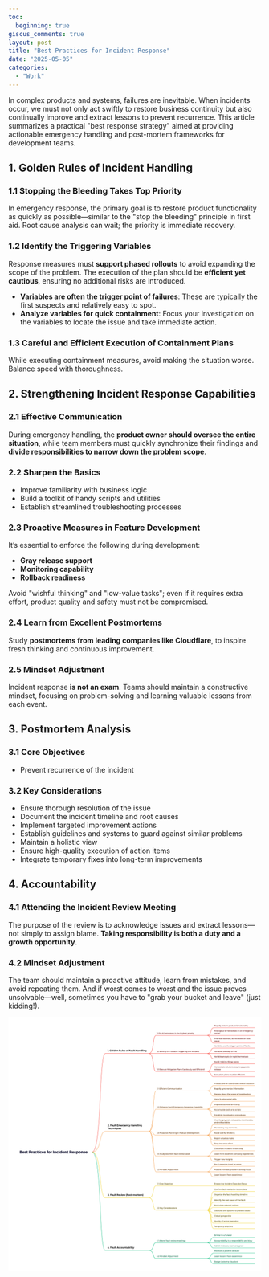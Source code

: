 ```yaml
---
toc:
  beginning: true
giscus_comments: true
layout: post
title: "Best Practices for Incident Response"
date: "2025-05-05"
categories: 
  - "Work"
---
```



In complex products and systems, failures are inevitable. When incidents occur, we must not only act swiftly to restore business continuity but also continually improve and extract lessons to prevent recurrence. This article summarizes a practical "best response strategy" aimed at providing actionable emergency handling and post-mortem frameworks for development teams.



## 1. Golden Rules of Incident Handling

### 1.1 Stopping the Bleeding Takes Top Priority

In emergency response, the primary goal is to restore product functionality as quickly as possible—similar to the "stop the bleeding" principle in first aid. Root cause analysis can wait; the priority is immediate recovery.

### 1.2 Identify the Triggering Variables

Response measures must **support phased rollouts** to avoid expanding the scope of the problem. The execution of the plan should be **efficient yet cautious**, ensuring no additional risks are introduced.

- **Variables are often the trigger point of failures**: These are typically the first suspects and relatively easy to spot.
- **Analyze variables for quick containment**: Focus your investigation on the variables to locate the issue and take immediate action.

### 1.3 Careful and Efficient Execution of Containment Plans

While executing containment measures, avoid making the situation worse. Balance speed with thoroughness.

## 2. Strengthening Incident Response Capabilities

### 2.1 Effective Communication

During emergency handling, the **product owner should oversee the entire situation**, while team members must quickly synchronize their findings and **divide responsibilities to narrow down the problem scope**.

### 2.2 Sharpen the Basics

- Improve familiarity with business logic
- Build a toolkit of handy scripts and utilities
- Establish streamlined troubleshooting processes

### 2.3 Proactive Measures in Feature Development

It’s essential to enforce the following during development:

- **Gray release support**
- **Monitoring capability**
- **Rollback readiness**

Avoid "wishful thinking" and "low-value tasks"; even if it requires extra effort, product quality and safety must not be compromised.

### 2.4 Learn from Excellent Postmortems

Study **postmortems from leading companies like Cloudflare**, to inspire fresh thinking and continuous improvement.

### 2.5 Mindset Adjustment

Incident response **is not an exam**. Teams should maintain a constructive mindset, focusing on problem-solving and learning valuable lessons from each event.

## 3. Postmortem Analysis

### 3.1 Core Objectives

- Prevent recurrence of the incident

### 3.2 Key Considerations

- Ensure thorough resolution of the issue
- Document the incident timeline and root causes
- Implement targeted improvement actions
- Establish guidelines and systems to guard against similar problems
- Maintain a holistic view
- Ensure high-quality execution of action items
- Integrate temporary fixes into long-term improvements

## 4. Accountability

### 4.1 Attending the Incident Review Meeting

The purpose of the review is to acknowledge issues and extract lessons—not simply to assign blame. **Taking responsibility is both a duty and a growth opportunity**.

### 4.2 Mindset Adjustment

The team should maintain a proactive attitude, learn from mistakes, and avoid repeating them. And if worst comes to worst and the issue proves unsolvable—well, sometimes you have to "grab your bucket and leave" (just kidding!).


![Best Practices for Incident Response](https://raw.githubusercontent.com/zhengstar94/zhengstar94.github.io/main/_posts/2025/05/images/FaultResponse.png)